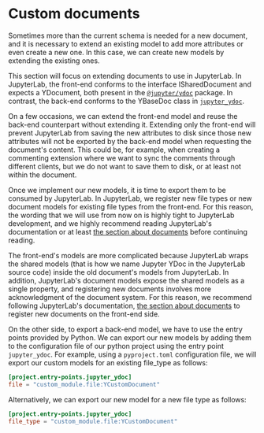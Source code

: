 # Custom documents

Sometimes more than the current schema is needed for a new document, and it is necessary to extend an existing model to add more attributes or even create a new one. In this case, we can create new models by extending the existing ones.

This section will focus on extending documents to use in JupyterLab. In JupyterLab, the front-end conforms to the interface ISharedDocument and expects a YDocument, both present in the [`@jupyter/ydoc`](./overview.md#jupyter-ydoc) package. In contrast, the back-end conforms to the YBaseDoc class in [`jupyter_ydoc`](./overview.md#jupyterydoc).

On a few occasions, we can extend the front-end model and reuse the back-end counterpart without extending it. Extending only the front-end will prevent JupyterLab from saving the new attributes to disk since those new attributes will not be exported by the back-end model when requesting the document's content. This could be, for example, when creating a commenting extension where we want to sync the comments through different clients, but we do not want to save them to disk, or at least not within the document.

Once we implement our new models, it is time to export them to be consumed by JupyterLab. In JupyterLab, we register new file types or new document models for existing file types from the front-end. For this reason, the wording that we will use from now on is highly tight to JupyterLab development, and we highly recommend reading JupyterLab's documentation or at least [the section about documents](https://jupyterlab.readthedocs.io/en/stable/extension/documents.html) before continuing reading.

The front-end's models are more complicated because JupyterLab wraps the shared models (that is how we name Jupyter YDoc in the JupyterLab source code) inside the old document's models from JupyterLab. In addition, JupyterLab's document models expose the shared models as a single property, and registering new documents involves more acknowledgment of the document system. For this reason, we recommend following JupyterLab's documentation, [the section about documents](https://jupyterlab.readthedocs.io/en/stable/extension/documents.html) to register new documents on the front-end side.

On the other side, to export a back-end model, we have to use the entry points provided by Python. We can export our new models by adding them to the configuration file of our python project using the entry point `jupyter_ydoc`. For example, using a `pyproject.toml` configuration file, we will export our custom models for an existing file_type as follows:

```toml
[project.entry-points.jupyter_ydoc]
file = "custom_module.file:YCustomDocument"
```

Alternatively, we can export our new model for a new file type as follows:

```toml
[project.entry-points.jupyter_ydoc]
file_type = "custom_module.file:YCustomDocument"
```
